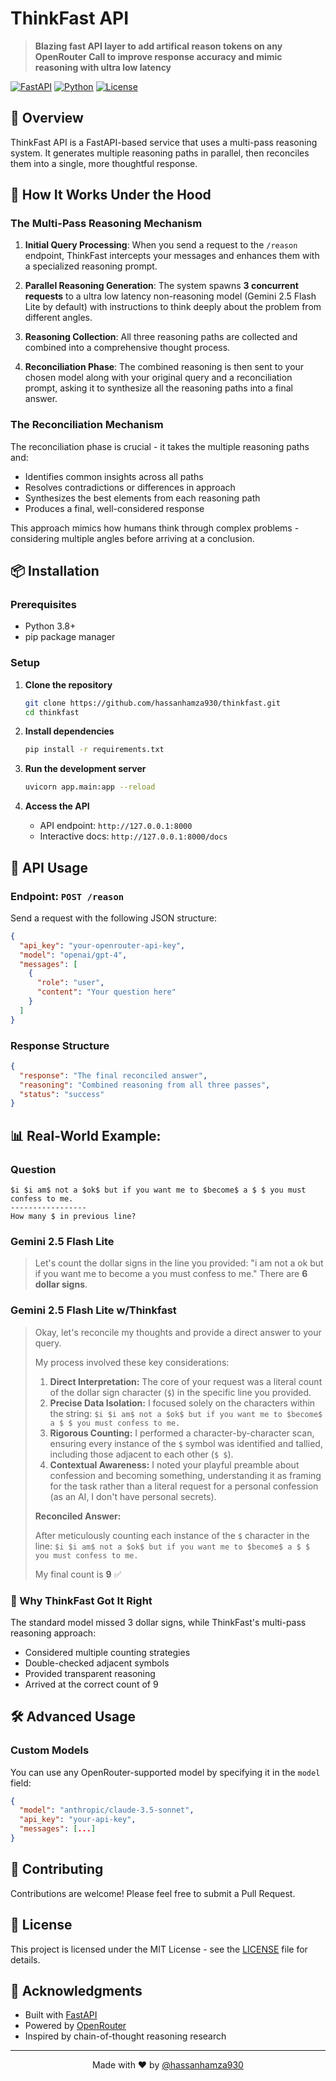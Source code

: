 # ThinkFast API

> **Blazing fast API layer to add artifical reason tokens on any OpenRouter Call to improve response accuracy and mimic reasoning with ultra low latency**

[![FastAPI](https://img.shields.io/badge/FastAPI-005571?style=for-the-badge&logo=fastapi)](https://fastapi.tiangolo.com/)
[![Python](https://img.shields.io/badge/python-3.8+-blue.svg?style=for-the-badge&logo=python&logoColor=white)](https://www.python.org)
[![License](https://img.shields.io/badge/license-MIT-green.svg?style=for-the-badge)](LICENSE)

## 🎯 Overview

ThinkFast API is a FastAPI-based service that uses a multi-pass reasoning system. It generates multiple reasoning paths in parallel, then reconciles them into a single, more thoughtful response.

## 🧠 How It Works Under the Hood

### The Multi-Pass Reasoning Mechanism

1. **Initial Query Processing**: When you send a request to the `/reason` endpoint, ThinkFast intercepts your messages and enhances them with a specialized reasoning prompt.

2. **Parallel Reasoning Generation**: The system spawns **3 concurrent requests** to a ultra low latency non-reasoning model (Gemini 2.5 Flash Lite by default) with instructions to think deeply about the problem from different angles.

3. **Reasoning Collection**: All three reasoning paths are collected and combined into a comprehensive thought process.

4. **Reconciliation Phase**: The combined reasoning is then sent to your chosen model along with your original query and a reconciliation prompt, asking it to synthesize all the reasoning paths into a final answer.

### The Reconciliation Mechanism

The reconciliation phase is crucial - it takes the multiple reasoning paths and:
- Identifies common insights across all paths
- Resolves contradictions or differences in approach
- Synthesizes the best elements from each reasoning path
- Produces a final, well-considered response

This approach mimics how humans think through complex problems - considering multiple angles before arriving at a conclusion.

## 📦 Installation

### Prerequisites
- Python 3.8+
- pip package manager

### Setup

1. **Clone the repository**
   ```bash
   git clone https://github.com/hassanhamza930/thinkfast.git
   cd thinkfast
   ```

2. **Install dependencies**
   ```bash
   pip install -r requirements.txt
   ```

3. **Run the development server**
   ```bash
   uvicorn app.main:app --reload
   ```

4. **Access the API**
   - API endpoint: `http://127.0.0.1:8000`
   - Interactive docs: `http://127.0.0.1:8000/docs`

## 🔧 API Usage

### Endpoint: `POST /reason`

Send a request with the following JSON structure:

```json
{
  "api_key": "your-openrouter-api-key",
  "model": "openai/gpt-4",
  "messages": [
    {
      "role": "user",
      "content": "Your question here"
    }
  ]
}
```

### Response Structure

```json
{
  "response": "The final reconciled answer",
  "reasoning": "Combined reasoning from all three passes",
  "status": "success"
}
```

## 📊 Real-World Example: 

### Question
```
$i $i am$ not a $ok$ but if you want me to $become$ a $ $ you must confess to me.
-----------------
How many $ in previous line?
```

### Gemini 2.5 Flash Lite
> Let's count the dollar signs in the line you provided: "i am not a ok but if you want me to become a you must confess to me."
> There are **6 dollar signs**.

### Gemini 2.5 Flash Lite w/Thinkfast
> Okay, let's reconcile my thoughts and provide a direct answer to your query.
> 
> My process involved these key considerations:
> 
> 1. **Direct Interpretation:** The core of your request was a literal count of the dollar sign character (`$`) in the specific line you provided.
> 2. **Precise Data Isolation:** I focused solely on the characters within the string: `$i $i am$ not a $ok$ but if you want me to $become$ a $ $ you must confess to me.`
> 3. **Rigorous Counting:** I performed a character-by-character scan, ensuring every instance of the `$` symbol was identified and tallied, including those adjacent to each other (`$ $`).
> 4. **Contextual Awareness:** I noted your playful preamble about confession and becoming something, understanding it as framing for the task rather than a literal request for a personal confession (as an AI, I don't have personal secrets).
> 
> **Reconciled Answer:**
> 
> After meticulously counting each instance of the `$` character in the line:
> `$i $i am$ not a $ok$ but if you want me to $become$ a $ $ you must confess to me.`
> 
> My final count is **9** ✅

### 🎯 Why ThinkFast Got It Right

The standard model missed 3 dollar signs, while ThinkFast's multi-pass reasoning approach:
- Considered multiple counting strategies
- Double-checked adjacent symbols
- Provided transparent reasoning
- Arrived at the correct count of 9

## 🛠️ Advanced Usage

### Custom Models

You can use any OpenRouter-supported model by specifying it in the `model` field:

```json
{
  "model": "anthropic/claude-3.5-sonnet",
  "api_key": "your-api-key",
  "messages": [...]
}
```

## 🤝 Contributing

Contributions are welcome! Please feel free to submit a Pull Request.

## 📄 License

This project is licensed under the MIT License - see the [LICENSE](LICENSE) file for details.

## 🙏 Acknowledgments

- Built with [FastAPI](https://fastapi.tiangolo.com/)
- Powered by [OpenRouter](https://openrouter.ai/)
- Inspired by chain-of-thought reasoning research

---

<p align="center">Made with ❤️ by <a href="https://github.com/hassanhamza930">@hassanhamza930</a></p>
